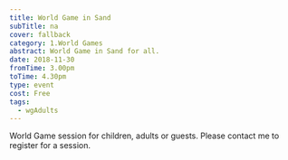 ```yaml
---
title: World Game in Sand
subTitle: na
cover: fallback
category: 1.World Games
abstract: World Game in Sand for all.
date: 2018-11-30
fromTime: 3.00pm
toTime: 4.30pm
type: event
cost: Free
tags:
  - wgAdults
---
```


World Game session for children, adults or guests. Please contact me to register for a session.

